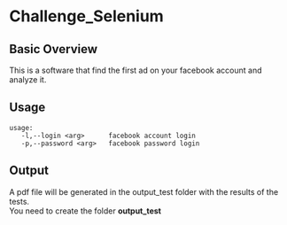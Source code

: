 # Challenge_Selenium

## Basic Overview
  This is a software that find the first ad on your facebook account and analyze it.
  
## Usage 
  ```
  usage: 
     -l,--login <arg>      facebook account login
     -p,--password <arg>   facebook password login
  ```
 
 ## Output
  A pdf file will be generated in the output_test folder with the results of the tests.<br>
  You need to create the folder <b>output_test<b>
  
 
